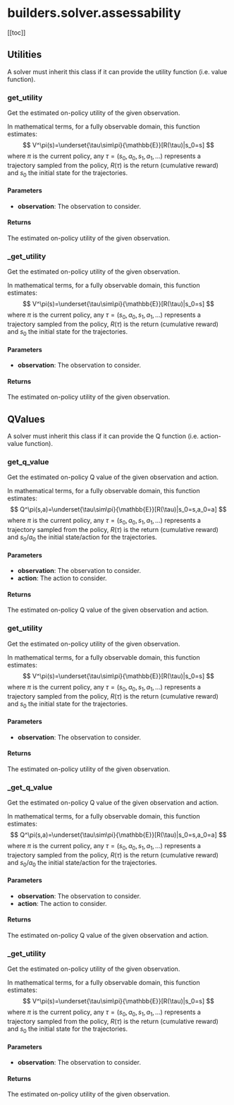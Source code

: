 # builders.solver.assessability

[[toc]]

## Utilities

A solver must inherit this class if it can provide the utility function (i.e. value function).

### get\_utility <Badge text="Utilities" type="tip"/>

<airlaps-signature name= "get_utility" :sig="{'params': [{'name': 'self'}, {'name': 'observation', 'annotation': 'D.T_agent[D.T_observation]'}], 'return': 'D.T_value'}"></airlaps-signature>

Get the estimated on-policy utility of the given observation.

In mathematical terms, for a fully observable domain, this function estimates:
$$
V^\pi(s)=\underset{\tau\sim\pi}{\mathbb{E}}[R(\tau)|s_0=s]
$$
where $\pi$ is the current policy, any $\tau=(s_0,a_0, s_1, a_1, ...)$ represents a trajectory sampled from
the policy, $R(\tau)$ is the return (cumulative reward) and $s_0$ the initial state for the trajectories.

#### Parameters
- **observation**: The observation to consider.

#### Returns
The estimated on-policy utility of the given observation.

### \_get\_utility <Badge text="Utilities" type="tip"/>

<airlaps-signature name= "_get_utility" :sig="{'params': [{'name': 'self'}, {'name': 'observation', 'annotation': 'D.T_agent[D.T_observation]'}], 'return': 'D.T_value'}"></airlaps-signature>

Get the estimated on-policy utility of the given observation.

In mathematical terms, for a fully observable domain, this function estimates:
$$
V^\pi(s)=\underset{\tau\sim\pi}{\mathbb{E}}[R(\tau)|s_0=s]
$$
where $\pi$ is the current policy, any $\tau=(s_0,a_0, s_1, a_1, ...)$ represents a trajectory sampled from
the policy, $R(\tau)$ is the return (cumulative reward) and $s_0$ the initial state for the trajectories.

#### Parameters
- **observation**: The observation to consider.

#### Returns
The estimated on-policy utility of the given observation.

## QValues

A solver must inherit this class if it can provide the Q function (i.e. action-value function).

### get\_q\_value <Badge text="QValues" type="tip"/>

<airlaps-signature name= "get_q_value" :sig="{'params': [{'name': 'self'}, {'name': 'observation', 'annotation': 'D.T_agent[D.T_observation]'}, {'name': 'action', 'annotation': 'D.T_agent[D.T_concurrency[D.T_event]]'}], 'return': 'D.T_value'}"></airlaps-signature>

Get the estimated on-policy Q value of the given observation and action.

In mathematical terms, for a fully observable domain, this function estimates:
$$
Q^\pi(s,a)=\underset{\tau\sim\pi}{\mathbb{E}}[R(\tau)|s_0=s,a_0=a]
$$
where $\pi$ is the current policy, any $\tau=(s_0,a_0, s_1, a_1, ...)$ represents a trajectory sampled from
the policy, $R(\tau)$ is the return (cumulative reward) and $s_0$/$a_0$ the initial state/action for the
trajectories.

#### Parameters
- **observation**: The observation to consider.
- **action**: The action to consider.

#### Returns
The estimated on-policy Q value of the given observation and action.

### get\_utility <Badge text="Utilities" type="warn"/>

<airlaps-signature name= "get_utility" :sig="{'params': [{'name': 'self'}, {'name': 'observation', 'annotation': 'D.T_agent[D.T_observation]'}], 'return': 'D.T_value'}"></airlaps-signature>

Get the estimated on-policy utility of the given observation.

In mathematical terms, for a fully observable domain, this function estimates:
$$
V^\pi(s)=\underset{\tau\sim\pi}{\mathbb{E}}[R(\tau)|s_0=s]
$$
where $\pi$ is the current policy, any $\tau=(s_0,a_0, s_1, a_1, ...)$ represents a trajectory sampled from
the policy, $R(\tau)$ is the return (cumulative reward) and $s_0$ the initial state for the trajectories.

#### Parameters
- **observation**: The observation to consider.

#### Returns
The estimated on-policy utility of the given observation.

### \_get\_q\_value <Badge text="QValues" type="tip"/>

<airlaps-signature name= "_get_q_value" :sig="{'params': [{'name': 'self'}, {'name': 'observation', 'annotation': 'D.T_agent[D.T_observation]'}, {'name': 'action', 'annotation': 'D.T_agent[D.T_concurrency[D.T_event]]'}], 'return': 'D.T_value'}"></airlaps-signature>

Get the estimated on-policy Q value of the given observation and action.

In mathematical terms, for a fully observable domain, this function estimates:
$$
Q^\pi(s,a)=\underset{\tau\sim\pi}{\mathbb{E}}[R(\tau)|s_0=s,a_0=a]
$$
where $\pi$ is the current policy, any $\tau=(s_0,a_0, s_1, a_1, ...)$ represents a trajectory sampled from
the policy, $R(\tau)$ is the return (cumulative reward) and $s_0$/$a_0$ the initial state/action for the
trajectories.

#### Parameters
- **observation**: The observation to consider.
- **action**: The action to consider.

#### Returns
The estimated on-policy Q value of the given observation and action.

### \_get\_utility <Badge text="Utilities" type="warn"/>

<airlaps-signature name= "_get_utility" :sig="{'params': [{'name': 'self'}, {'name': 'observation', 'annotation': 'D.T_agent[D.T_observation]'}], 'return': 'D.T_value'}"></airlaps-signature>

Get the estimated on-policy utility of the given observation.

In mathematical terms, for a fully observable domain, this function estimates:
$$
V^\pi(s)=\underset{\tau\sim\pi}{\mathbb{E}}[R(\tau)|s_0=s]
$$
where $\pi$ is the current policy, any $\tau=(s_0,a_0, s_1, a_1, ...)$ represents a trajectory sampled from
the policy, $R(\tau)$ is the return (cumulative reward) and $s_0$ the initial state for the trajectories.

#### Parameters
- **observation**: The observation to consider.

#### Returns
The estimated on-policy utility of the given observation.

